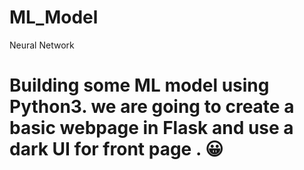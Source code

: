 # ML_Model
Neural Network
# Building some ML model using Python3. we are going to create a basic webpage in Flask and use a dark UI for front page . 😀 


